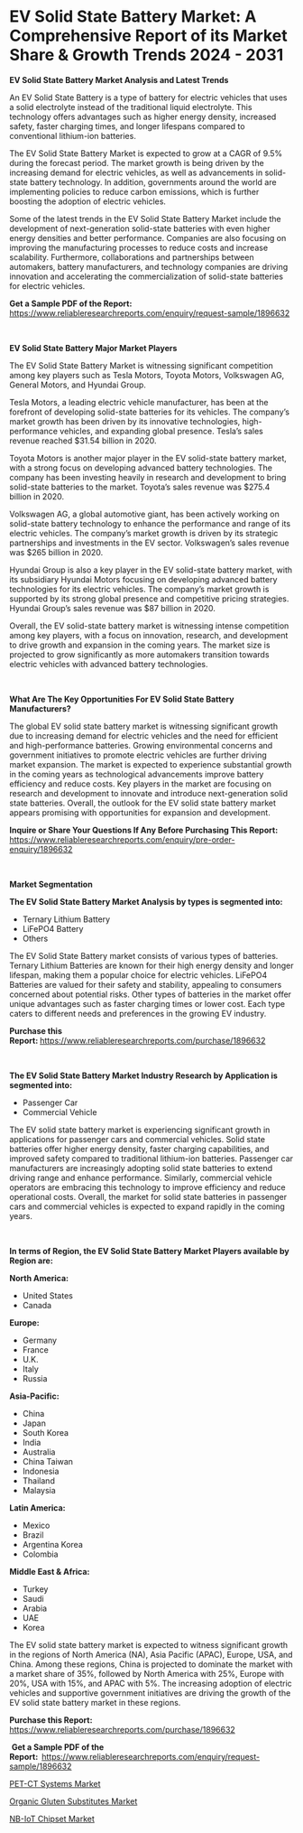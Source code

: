 <p><h1>EV Solid State Battery Market: A Comprehensive Report of its Market Share & Growth Trends 2024 - 2031</h1></p><p><strong>EV Solid State Battery Market Analysis and Latest Trends</strong></p>
<p><p>An EV Solid State Battery is a type of battery for electric vehicles that uses a solid electrolyte instead of the traditional liquid electrolyte. This technology offers advantages such as higher energy density, increased safety, faster charging times, and longer lifespans compared to conventional lithium-ion batteries.</p><p>The EV Solid State Battery Market is expected to grow at a CAGR of 9.5% during the forecast period. The market growth is being driven by the increasing demand for electric vehicles, as well as advancements in solid-state battery technology. In addition, governments around the world are implementing policies to reduce carbon emissions, which is further boosting the adoption of electric vehicles.</p><p>Some of the latest trends in the EV Solid State Battery Market include the development of next-generation solid-state batteries with even higher energy densities and better performance. Companies are also focusing on improving the manufacturing processes to reduce costs and increase scalability. Furthermore, collaborations and partnerships between automakers, battery manufacturers, and technology companies are driving innovation and accelerating the commercialization of solid-state batteries for electric vehicles.</p></p>
<p><strong>Get a Sample PDF of the Report:&nbsp;</strong> <a href="https://www.reliableresearchreports.com/enquiry/request-sample/1896632">https://www.reliableresearchreports.com/enquiry/request-sample/1896632</a></p>
<p>&nbsp;</p>
<p><strong>EV Solid State Battery Major Market Players</strong></p>
<p><p>The EV Solid State Battery Market is witnessing significant competition among key players such as Tesla Motors, Toyota Motors, Volkswagen AG, General Motors, and Hyundai Group. </p><p>Tesla Motors, a leading electric vehicle manufacturer, has been at the forefront of developing solid-state batteries for its vehicles. The company’s market growth has been driven by its innovative technologies, high-performance vehicles, and expanding global presence. Tesla’s sales revenue reached $31.54 billion in 2020.</p><p>Toyota Motors is another major player in the EV solid-state battery market, with a strong focus on developing advanced battery technologies. The company has been investing heavily in research and development to bring solid-state batteries to the market. Toyota’s sales revenue was $275.4 billion in 2020.</p><p>Volkswagen AG, a global automotive giant, has been actively working on solid-state battery technology to enhance the performance and range of its electric vehicles. The company’s market growth is driven by its strategic partnerships and investments in the EV sector. Volkswagen’s sales revenue was $265 billion in 2020.</p><p>Hyundai Group is also a key player in the EV solid-state battery market, with its subsidiary Hyundai Motors focusing on developing advanced battery technologies for its electric vehicles. The company’s market growth is supported by its strong global presence and competitive pricing strategies. Hyundai Group’s sales revenue was $87 billion in 2020.</p><p>Overall, the EV solid-state battery market is witnessing intense competition among key players, with a focus on innovation, research, and development to drive growth and expansion in the coming years. The market size is projected to grow significantly as more automakers transition towards electric vehicles with advanced battery technologies.</p></p>
<p>&nbsp;</p>
<p><strong>What Are The Key Opportunities For EV Solid State Battery Manufacturers?</strong></p>
<p><p>The global EV solid state battery market is witnessing significant growth due to increasing demand for electric vehicles and the need for efficient and high-performance batteries. Growing environmental concerns and government initiatives to promote electric vehicles are further driving market expansion. The market is expected to experience substantial growth in the coming years as technological advancements improve battery efficiency and reduce costs. Key players in the market are focusing on research and development to innovate and introduce next-generation solid state batteries. Overall, the outlook for the EV solid state battery market appears promising with opportunities for expansion and development.</p></p>
<p><strong>Inquire or Share Your Questions If Any Before Purchasing This Report:</strong> <a href="https://www.reliableresearchreports.com/enquiry/pre-order-enquiry/1896632">https://www.reliableresearchreports.com/enquiry/pre-order-enquiry/1896632</a></p>
<p>&nbsp;</p>
<p><strong>Market Segmentation</strong></p>
<p><strong>The EV Solid State Battery Market Analysis by types is segmented into:</strong></p>
<p><ul><li>Ternary Lithium Battery</li><li>LiFePO4 Battery</li><li>Others</li></ul></p>
<p><p>The EV Solid State Battery market consists of various types of batteries. Ternary Lithium Batteries are known for their high energy density and longer lifespan, making them a popular choice for electric vehicles. LiFePO4 Batteries are valued for their safety and stability, appealing to consumers concerned about potential risks. Other types of batteries in the market offer unique advantages such as faster charging times or lower cost. Each type caters to different needs and preferences in the growing EV industry.</p></p>
<p><strong>Purchase this Report:&nbsp;</strong><a href="https://www.reliableresearchreports.com/purchase/1896632">https://www.reliableresearchreports.com/purchase/1896632</a></p>
<p>&nbsp;</p>
<p><strong>The EV Solid State Battery Market Industry Research by Application is segmented into:</strong></p>
<p><ul><li>Passenger Car</li><li>Commercial Vehicle</li></ul></p>
<p><p>The EV solid state battery market is experiencing significant growth in applications for passenger cars and commercial vehicles. Solid state batteries offer higher energy density, faster charging capabilities, and improved safety compared to traditional lithium-ion batteries. Passenger car manufacturers are increasingly adopting solid state batteries to extend driving range and enhance performance. Similarly, commercial vehicle operators are embracing this technology to improve efficiency and reduce operational costs. Overall, the market for solid state batteries in passenger cars and commercial vehicles is expected to expand rapidly in the coming years.</p></p>
<p>&nbsp;</p>
<p><strong>In terms of Region, the EV Solid State Battery Market Players available by Region are:</strong></p>
<p>
    <p> <strong> North America: </strong>
        <ul>
            <li>United States</li>
            <li>Canada</li>
        </ul>
        </p> 
    <p> <strong> Europe: </strong>
        <ul>
            <li>Germany</li>
            <li>France</li>
            <li>U.K.</li>
            <li>Italy</li>
            <li>Russia</li>
        </ul>
        </p> 
    <p> <strong> Asia-Pacific: </strong>
        <ul>
            <li>China</li>
            <li>Japan</li>
            <li>South Korea</li>
            <li>India</li>
            <li>Australia</li>
            <li>China Taiwan</li>
            <li>Indonesia</li>
            <li>Thailand</li>
            <li>Malaysia</li>
        </ul>
        </p> 
    <p> <strong> Latin America: </strong>
        <ul>
            <li>Mexico</li>
            <li>Brazil</li>
            <li>Argentina Korea</li>
            <li>Colombia</li>
        </ul>
        </p> 
    <p> <strong> Middle East & Africa: </strong>
        <ul>
            <li>Turkey</li>
            <li>Saudi</li>
            <li>Arabia</li>
            <li>UAE</li>
            <li>Korea</li>
        </ul>
    </p>
    </p>
<p><p>The EV solid state battery market is expected to witness significant growth in the regions of North America (NA), Asia Pacific (APAC), Europe, USA, and China. Among these regions, China is projected to dominate the market with a market share of 35%, followed by North America with 25%, Europe with 20%, USA with 15%, and APAC with 5%. The increasing adoption of electric vehicles and supportive government initiatives are driving the growth of the EV solid state battery market in these regions.</p></p>
<p><strong>Purchase this Report: </strong><a href="https://www.reliableresearchreports.com/purchase/1896632">https://www.reliableresearchreports.com/purchase/1896632</a></p>
<p>&nbsp;<strong>Get a Sample PDF of the Report:&nbsp;&nbsp;</strong><a href="https://www.reliableresearchreports.com/enquiry/request-sample/1896632">https://www.reliableresearchreports.com/enquiry/request-sample/1896632</a></p>
<p><strong></strong></p>
<p><p><a href="https://view.publitas.com/reportprime-1/pet-ct-systems-market-dynamics-2023-2030-also-about-its-market-trends-projections-and-opportunities/">PET-CT Systems Market</a></p><p><a href="https://view.publitas.com/reportprime-1/organic-gluten-substitutes-market-size-reflecting-a-forecast-till-2030-market-by-type-by-application-and-by-geography/">Organic Gluten Substitutes Market</a></p><p><a href="https://view.publitas.com/reportprime-1/global-nb-iot-chipset-market-size-and-market-trends-insights-and-projections-from-2023-to-2030/">NB-IoT Chipset Market</a></p></p>
